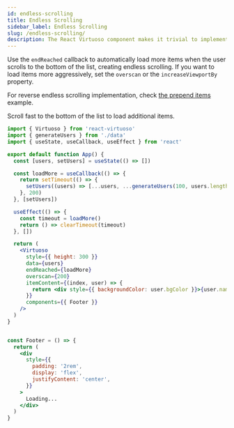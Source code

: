 ```yaml
---
id: endless-scrolling
title: Endless Scrolling
sidebar_label: Endless Scrolling
slug: /endless-scrolling/
description: The React Virtuoso component makes it trivial to implement infinite scrolling lists in both directions with variably sized items.
---
```


Use the `endReached` callback to automatically load more items when the user scrolls to the bottom of the list, creating endless scrolling.
If you want to load items more aggressively, set the `overscan` or the `increaseViewportBy` property.

For reverse endless scrolling implementation, check [the prepend items](/prepend-items/) example.

Scroll fast to the bottom of the list to load additional items.

```jsx live include-data
import { Virtuoso } from 'react-virtuoso'
import { generateUsers } from './data'
import { useState, useCallback, useEffect } from 'react'

export default function App() {
  const [users, setUsers] = useState(() => [])

  const loadMore = useCallback(() => {
    return setTimeout(() => {
      setUsers((users) => [...users, ...generateUsers(100, users.length)])
    }, 200)
  }, [setUsers])

  useEffect(() => {
    const timeout = loadMore()
    return () => clearTimeout(timeout)
  }, [])

  return (
    <Virtuoso
      style={{ height: 300 }}
      data={users}
      endReached={loadMore}
      overscan={200}
      itemContent={(index, user) => {
        return <div style={{ backgroundColor: user.bgColor }}>{user.name}</div>
      }}
      components={{ Footer }}
    />
  )
}


const Footer = () => {
  return (
    <div
      style={{
        padding: '2rem',
        display: 'flex',
        justifyContent: 'center',
      }}
    >
      Loading...
    </div>
  )
}

```
